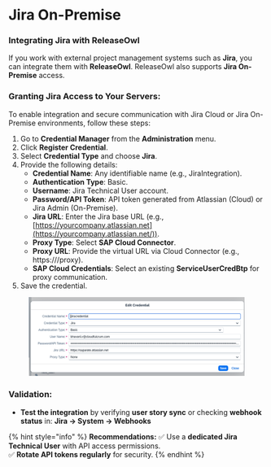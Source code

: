 # Jira On-Premise

### **Integrating Jira with ReleaseOwl**

If you work with external project management systems such as **Jira**, you can integrate them with **ReleaseOwl**. ReleaseOwl also supports **Jira On-Premise** access.

### **Granting Jira Access to Your Servers:**&#x20;

To enable integration and secure communication with Jira Cloud or Jira On-Premise environments, follow these steps:

1. Go to **Credential Manager** from the **Administration** menu.
2. Click **Register Credential**.
3. Select **Credential Type** and choose **Jira**.
4. Provide the following details:
   * **Credential Name**: Any identifiable name (e.g., JiraIntegration).
   * **Authentication Type**: Basic.
   * **Username**: Jira Technical User account.
   * **Password/API Token**: API token generated from Atlassian (Cloud) or Jira Admin (On-Premise).
   * **Jira URL**: Enter the Jira base URL (e.g., [https://yourcompany.atlassian.net](https://yourcompany.atlassian.net/)).
   * **Proxy Type**: Select **SAP Cloud Connector**.
   * **Proxy URL**: Provide the virtual URL via Cloud Connector (e.g., https:///proxy).
   * **SAP Cloud Credentials**: Select an existing **ServiceUserCredBtp** for proxy communication.
5. Save the credential.

<figure><img src="../../../.gitbook/assets/image (24) (1) (1) (1) (1).png" alt=""><figcaption></figcaption></figure>

### **Validation:**

* &#x20;**Test the integration** by verifying **user story sync** or checking **webhook status** in: **Jira → System → Webhooks**

{% hint style="info" %}
**Recommendations:**  ✅ Use a **dedicated Jira Technical User** with API access permissions.\
✅ **Rotate API tokens regularly** for security.
{% endhint %}
